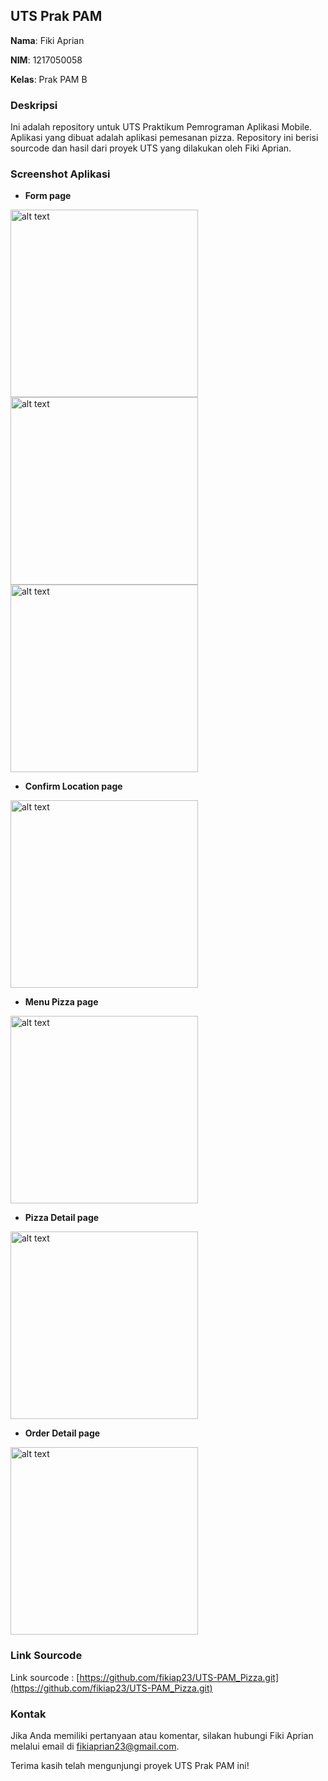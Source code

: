 ## UTS Prak PAM

**Nama**: Fiki Aprian

**NIM**: 1217050058

**Kelas**: Prak PAM B

### Deskripsi

Ini adalah repository untuk UTS Praktikum Pemrograman Aplikasi Mobile. Aplikasi yang dibuat adalah aplikasi pemesanan pizza. Repository ini berisi sourcode dan hasil dari proyek UTS yang dilakukan oleh Fiki Aprian.

### Screenshot Aplikasi

- **Form page**

<img src="ss/1.png" alt="alt text" width="300">

<img src="ss/2.png" alt="alt text" width="300">

<img src="ss/3.png" alt="alt text" width="300">

- **Confirm Location page**

<img src="ss/4.png" alt="alt text" width="300">

- **Menu Pizza page**

<img src="ss/5.png" alt="alt text" width="300">

- **Pizza Detail page**

<img src="ss/6.png" alt="alt text" width="300">

- **Order Detail page**

<img src="ss/7.png" alt="alt text" width="300">

### Link Sourcode

Link sourcode : [https://github.com/fikiap23/UTS-PAM_Pizza.git](https://github.com/fikiap23/UTS-PAM_Pizza.git)

### Kontak

Jika Anda memiliki pertanyaan atau komentar, silakan hubungi Fiki Aprian melalui email di [fikiaprian23@gmail.com](mailto:fikiaprian23@gmail.com).

Terima kasih telah mengunjungi proyek UTS Prak PAM ini!
